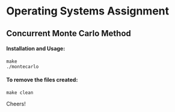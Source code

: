 Operating Systems Assignment
============================

Concurrent Monte Carlo Method
-----------------------------

#### Installation and Usage: ####

    make
    ./montecarlo

#### To remove the files created: ####

    make clean

Cheers!
